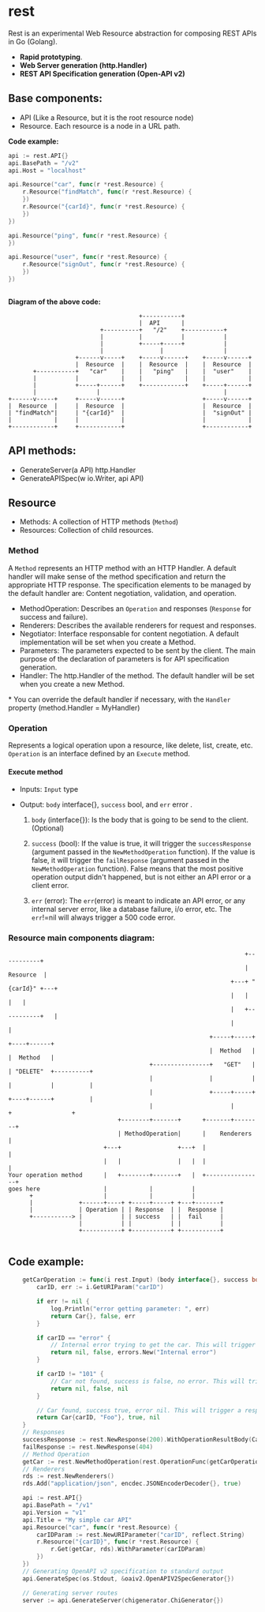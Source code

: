 # rest
Rest is an experimental Web Resource abstraction for composing REST APIs in Go (Golang).
 
- **Rapid prototyping**.
- **Web Server generation (http.Handler)**
- **REST API Specification generation (Open-API v2)**

## Base components:
- API (Like a Resource, but it is the root resource node)
- Resource. Each resource is a node in a URL path.

**Code example:**

```go
api := rest.API{}
api.BasePath = "/v2"
api.Host = "localhost"

api.Resource("car", func(r *rest.Resource) {
	r.Resource("findMatch", func(r *rest.Resource) {
	})
	r.Resource("{carId}", func(r *rest.Resource) {
	})
})

api.Resource("ping", func(r *rest.Resource) {
})

api.Resource("user", func(r *rest.Resource) {
	r.Resource("signOut", func(r *rest.Resource) {
	})
})
	
```

**Diagram of the above code:**

```
                                     +-----------+
                                     |  API      |
                          +----------+   "/2"    +-----------+
                          |          |           |           |
                          |          +-----+-----+           |
                          |                |                 |
                   +------v-----+    +-----v------+    +-----v------+
                   |  Resource  |    |  Resource  |    |  Resource  |
       +-----------+   "car"    |    |   "ping"   |    |  "user"    |
       |           |            |    |            |    |            |
       |           +-----+------+    +------------+    +-----+------+
       |                 |                                   |
+------v-----+     +-----v------+                      +-----v------+
|  Resource  |     |  Resource  |                      |  Resource  |
| "findMatch"|     | "{carId}"  |                      |  "signOut" |
|            |     |            |                      |            |
+------------+     +------------+                      +------------+

```


## API methods:
- GenerateServer(a API) http.Handler
- GenerateAPISpec(w io.Writer, api API)

## Resource
- Methods: A collection of HTTP methods (`Method`)
- Resources: Collection of child resources.

### Method
A `Method` represents an HTTP method with an HTTP Handler. A default handler will make sense of the method specification and return the appropriate HTTP response. The specification elements to be managed by the default handler are: Content negotiation, validation, and operation. 

- MethodOperation: Describes an `Operation` and responses (`Response` for success and failure).
- Renderers: Describes the available renderers for request and responses. 
- Negotiator: Interface responsable for content negotiation. A default implementation will be set when you create a Method.
- Parameters: The parameters expected to be sent by the client. The main purpose of the declaration of parameters is for API specification generation.
- Handler: The http.Handler of the method.  The default handler will be set when you create a new Method.

\* You can override the default handler if necessary, with the `Handler` property (method.Handler = MyHandler)
  
### Operation
Represents a logical operation upon a resource, like delete, list, create, etc. `Operation` is an interface defined by an `Execute` method.

#### Execute method
- 	Inputs: `Input` type
- 	Output: `body` interface{}, `success` bool, and `err` error .


	1. `body` (interface{}): Is the body that is going to be send to the client.(Optional)
	2. `success` (bool): If the value is true, it will trigger the `successResponse` (argument passed in the `NewMethodOperation` function). If the value is false, it will trigger the `failResponse` (argument passed in the `NewMethodOperation` function). False means that the most positive operation output didn't happened, but is not either an API error or a client error.

	3.  `err` (error): The `err`(error) is meant to indicate an API error, or any internal server error, like a database failure, i/o error, etc. The `err`!=nil will always trigger a 500 code error.

### Resource main components diagram:

```
                                                                   +-----------+
                                                                   | Resource  |
                                                               +---+ "{carId}" +---+
                                                               |   |           |   |
                                                               |   +-----------+   |
                                                               |                   |
                                                         +-----+-----+        +----+------+
                                                         |  Method   |        |  Method   |
                                        +----------------+   "GET"   |        | "DELETE"  +----------+
                                        |                |           |        |           |          |
                                        |                +-----+-----+        +----+------+          |
                                        |                      |                   +                 +
                               +--------+-------+      +-------+--------+
                               | MethodOperation|      |    Renderers   |
                           +---+                +---+  |                |
                           |   |                |   |  |                |
Your operation method      |   +--------+-------+   |  +----------------+
goes here                  |            |           |
      +                    |            |           |
      |             +------+----+ +-----+-----+ +---+-------+
      |             | Operation | | Response  | |  Response |
      +-----------> |           | | success   | |  fail     |
                    |           | |           | |           |
                    +-----------+ +-----------+ +-----------+


```

## Code example:
```go
	getCarOperation := func(i rest.Input) (body interface{}, success bool, err error) {
		carID, err := i.GetURIParam("carID")

		if err != nil {
			log.Println("error getting parameter: ", err)
			return Car{}, false, err
		}

		if carID == "error" {
			// Internal error trying to get the car. This will trigger a response code 500
			return nil, false, errors.New("Internal error")
		}

		if carID != "101" {
			// Car not found, success is false, no error. This will trigger a response code 404
			return nil, false, nil
		}

		// Car found, success true, error nil. This will trigger a response code 200
		return Car{carID, "Foo"}, true, nil
	}
	// Responses
	successResponse := rest.NewResponse(200).WithOperationResultBody(Car{})
	failResponse := rest.NewResponse(404)
	// Method Operation
	getCar := rest.NewMethodOperation(rest.OperationFunc(getCarOperation), successResponse).WithFailResponse(failResponse)
	// Renderers
	rds := rest.NewRenderers()
	rds.Add("application/json", encdec.JSONEncoderDecoder{}, true)

	api := rest.API{}
	api.BasePath = "/v1"
	api.Version = "v1"
	api.Title = "My simple car API"
	api.Resource("car", func(r *rest.Resource) {
		carIDParam := rest.NewURIParameter("carID", reflect.String)
		r.Resource("{carID}", func(r *rest.Resource) {
			r.Get(getCar, rds).WithParameter(carIDParam)
		})
	})
	// Generating OpenAPI v2 specification to standard output
	api.GenerateSpec(os.Stdout, &oaiv2.OpenAPIV2SpecGenerator{})

	// Generating server routes
	server := api.GenerateServer(chigenerator.ChiGenerator{})
```
